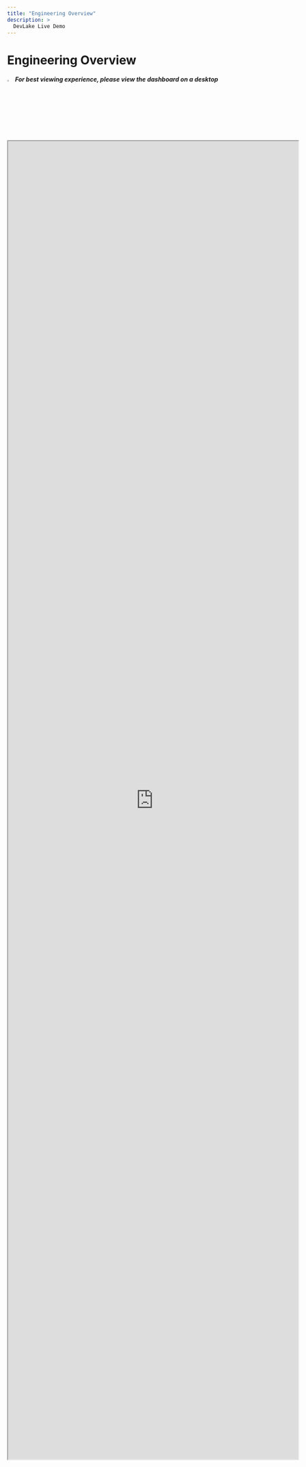 ```yaml
---
title: "Engineering Overview"
description: >
  DevLake Live Demo
---
```


# Engineering Overview

<div className="info">
  <h5>
    <img
      src="https://user-images.githubusercontent.com/84442212/197146839-c2d116e6-e0b8-40a0-bb29-e51fb4805a81.png"
      alt=""
      width="3%"
    /> For best viewing experience, please view the dashboard on a desktop
  </h5>
</div>

<iframe src="https://grafana-lake.demo.devlake.io/grafana/d/ZF6abXX7z/engineering-overview?orgId=1" width="135%" height="3080px"></iframe>
